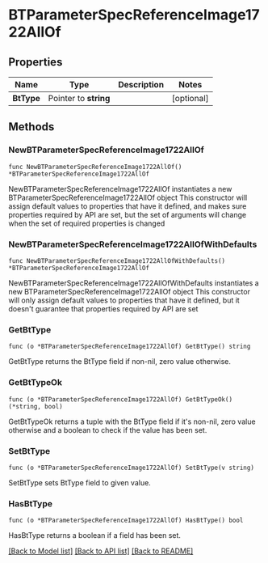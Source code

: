 # BTParameterSpecReferenceImage1722AllOf

## Properties

Name | Type | Description | Notes
------------ | ------------- | ------------- | -------------
**BtType** | Pointer to **string** |  | [optional] 

## Methods

### NewBTParameterSpecReferenceImage1722AllOf

`func NewBTParameterSpecReferenceImage1722AllOf() *BTParameterSpecReferenceImage1722AllOf`

NewBTParameterSpecReferenceImage1722AllOf instantiates a new BTParameterSpecReferenceImage1722AllOf object
This constructor will assign default values to properties that have it defined,
and makes sure properties required by API are set, but the set of arguments
will change when the set of required properties is changed

### NewBTParameterSpecReferenceImage1722AllOfWithDefaults

`func NewBTParameterSpecReferenceImage1722AllOfWithDefaults() *BTParameterSpecReferenceImage1722AllOf`

NewBTParameterSpecReferenceImage1722AllOfWithDefaults instantiates a new BTParameterSpecReferenceImage1722AllOf object
This constructor will only assign default values to properties that have it defined,
but it doesn't guarantee that properties required by API are set

### GetBtType

`func (o *BTParameterSpecReferenceImage1722AllOf) GetBtType() string`

GetBtType returns the BtType field if non-nil, zero value otherwise.

### GetBtTypeOk

`func (o *BTParameterSpecReferenceImage1722AllOf) GetBtTypeOk() (*string, bool)`

GetBtTypeOk returns a tuple with the BtType field if it's non-nil, zero value otherwise
and a boolean to check if the value has been set.

### SetBtType

`func (o *BTParameterSpecReferenceImage1722AllOf) SetBtType(v string)`

SetBtType sets BtType field to given value.

### HasBtType

`func (o *BTParameterSpecReferenceImage1722AllOf) HasBtType() bool`

HasBtType returns a boolean if a field has been set.


[[Back to Model list]](../README.md#documentation-for-models) [[Back to API list]](../README.md#documentation-for-api-endpoints) [[Back to README]](../README.md)



